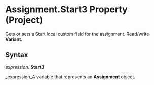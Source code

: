 
# Assignment.Start3 Property (Project)

Gets or sets a Start local custom field for the assignment. Read/write  **Variant**.


## Syntax

 _expression_. **Start3**

 _expression_A variable that represents an  **Assignment** object.

